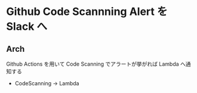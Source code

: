 # Github Code Scannning Alert を Slack へ
## Arch
Github Actions を用いて Code Scanning でアラートが挙がれば Lambda へ通知する
- CodeScanning -> Lambda